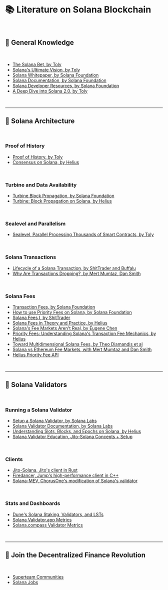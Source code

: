 # 📚 Literature on Solana Blockchain

<br>

## 📙 General Knowledge

<br>

* [The Solana Bet, by Toly](https://www.youtube.com/watch?v=dnKc5IvD88Q)
* [Solana's Ultimate Vision, by Toly](https://www.youtube.com/watch?v=cDXG2RFDIjM&t=2s)
* [Solana Whitepaper, by Solana Foundation](https://github.com/solana-labs/whitepaper)
* [Solana Documentation, by Solana Foundation](https://solana.com/docs)
* [Solana Developer Resources, by Solana Foundation](https://solana.com/developers)
* [A Deep Dive into Solana 2.0, by Toly](https://www.youtube.com/watch?v=4MufOKIeuFY)



<br>

---

## 📘 Solana Architecture

<br>

### Proof of History

* [Proof of History, by Toly](https://medium.com/solana-labs/proof-of-history-a-clock-for-blockchain-cf47a61a9274)
* [Consensus on Solana, by Helius](https://www.helius.dev/blog/consensus-on-solana)

<br>

### Turbine and Data Availability

* [Turbine Block Propagation, by Solana Foundation](https://docs.solanalabs.com/consensus/turbine-block-propagation)
* [Turbine: Block Propagation on Solana, by Helius](https://www.helius.dev/blog/turbine-block-propagation-on-solana)

<br>


### Sealevel and Parallelism

* [Sealevel, Parallel Processing Thousands of Smart Contracts, by Toly](https://medium.com/solana-labs/sealevel-parallel-processing-thousands-of-smart-contracts-d814b378192)


<br>

### Solana Transactions



* [Lifecycle of a Solana Transaction, by ShitTrader and Buffalu](https://www.umbraresearch.xyz/writings/lifecycle-of-a-solana-transaction)
* [Why Are Transactions Dropping?, by Mert Mumtaz, Dan Smith](https://www.youtube.com/watch?v=FwuQupayblk)

  
<br>

### Solana Fees

* [Transaction Fees, by Solana Foundation](https://solana.com/docs/core/transactions/fees)
* [How to use Priority Fees on Solana, by Solana Foundation](https://solana.com/developers/guides/advanced/how-to-use-priority-fees)
* [Solana Fees I, by ShitTrader](https://www.umbraresearch.xyz/writings/solana-fees-part-1)
* [Solana Fees in Theory and Practice, by Helius](https://www.helius.dev/blog/solana-fees-in-theory-and-practice)
* [Solana's Fee Markets Aren't Real, by Eugene Chen](https://www.youtube.com/watch?v=Bhh4chj-J0I)
* [Priority Fees: Understanding Solana's Transaction Fee Mechanics, by Helius](https://www.helius.dev/blog/priority-fees-understanding-solanas-transaction-fee-mechanics)
* [Toward Multidimensional Solana Fees, by Theo Diamandis et al](https://www.umbraresearch.xyz/writings/toward-multidimensional-solana-fees)
* [Solana vs Ethereum Fee Markets, with Mert Mumtaz and Dan Smith](https://www.youtube.com/watch?v=tqMX3_CxaYQ)
* [Helius Priority Fee API](https://docs.helius.dev/solana-rpc-nodes/alpha-priority-fee-api)


<br>



----

## 📗 Solana Validators

<br>

### Running a Solana Validator

* [Setup a Solana Validator, by Solana Labs](https://docs.solanalabs.com/operations/setup-a-validator)
* [Solana Validator Documentation, by Solana Labs](https://docs.solanalabs.com/)
* [Understanding Slots, Blocks, and Epochs on Solana, by Helius](https://www.helius.dev/blog/solana-slots-blocks-and-epochs)
* [Solana Validator Education, Jito-Solana Concepts + Setup](https://www.youtube.com/watch?v=owLlIRXQvo8)

<br>

### Clients

* [Jito-Solana, Jito's client in Rust](https://github.com/jito-foundation/jito-solana)
* [Firedancer, Jump's high-performance client in C++](https://jumpcrypto.com/firedancer/)
* [Solana-MEV, ChorusOne's modification of Solana's validator](https://github.com/ChorusOne/solana-mev?tab=readme-ov-file)


<br>

### Stats and Dashboards


* [Dune's Solana Staking, Validators, and LSTs](https://dune.com/ilemi/solana-staking)
* [Solana Validator.app Metrics](https://www.validators.app/)
* [Solana.compass Validator Metrics](https://solanacompass.com/)

<br>

---

## 📕 Join the Decentralized Finance Revolution

<br>


* [Superteam Communities](https://superteam.fun/)
* [Solana Jobs](https://jobs.solana.com/jobs)



